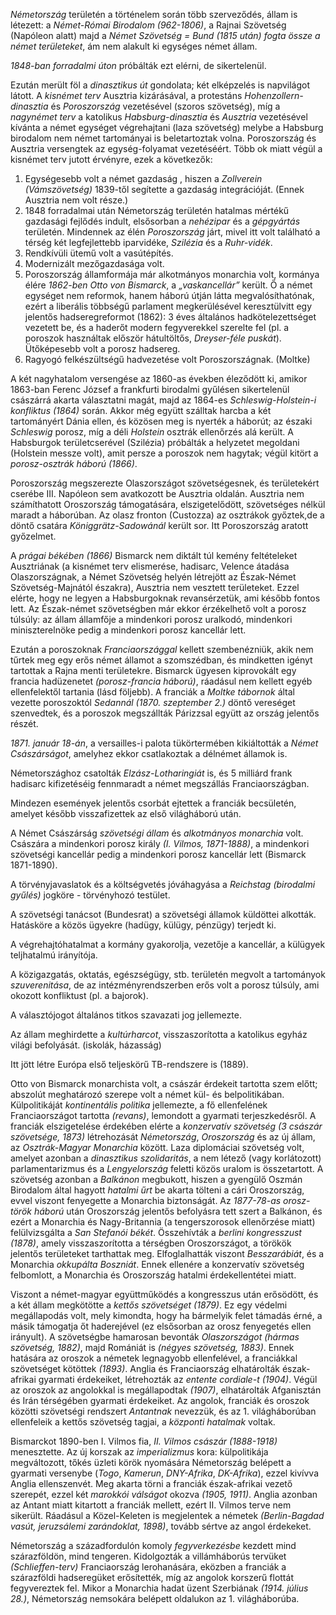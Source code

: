 *Németország* területén a történelem során több szerveződés, állam is létezett: a *Német-Római Birodalom (962-1806)*, a Rajnai Szövetség (Napóleon alatt) majd a *Német Szövetség = Bund (1815 után) fogta össze a német területeket*, ám nem alakult ki egységes német állam.

*1848-ban forradalmi úton* próbálták ezt elérni, de sikertelenül.

Ezután merült föl a *dinasztikus út* gondolata; két elképzelés is napvilágot látott. A *kisnémet terv* Ausztria kizárásával, a protestáns *Hohenzollern-dinasztia* és *Poroszország* vezetésével (szoros szövetség), míg a *nagynémet terv* a katolikus *Habsburg-dinasztia* és *Ausztria* vezetésével kívánta a német egységet végrehajtani (laza szövetség) melybe a Habsburg birodalom nem német tartományai is beletartoztak volna. Poroszország és Ausztria versengtek az egység-folyamat vezetéséért. Több ok miatt végül a kisnémet terv jutott érvényre, ezek a következők:

1. Egységesebb volt a német gazdaság , hiszen a *Zollverein (Vámszövetség)* 1839-től segítette a gazdaság integrációját. (Ennek Ausztria nem volt része.)
2. 1848 forradalmai után Németország területén hatalmas mértékű gazdasági fejlődés indult, elsősorban a *nehézipar* és a *gépgyártás* területén. Mindennek az élén *Poroszország* járt, mivel itt volt található a térség két legfejlettebb iparvidéke, *Szilézia* és a *Ruhr-vidék*.
3. Rendkívüli ütemű volt a vasútépítés.
4. Modernizált mezőgazdasága volt.
5. Poroszország államformája már alkotmányos monarchia volt, kormánya élére *1862-ben* *Otto von Bismarck*, a *„vaskancellár”* került. Ő a német egységet nem reformok, hanem háború útján látta megvalósíthatónak, ezért a liberális többségű parlament megkerülésével keresztülvitt egy jelentős hadseregreformot (1862): 3 éves általános hadkötelezettséget vezetett be, és a haderőt modern fegyverekkel szerelte fel (pl. a poroszok használtak először hátultöltős, *Dreyser-féle puskát*). Ütőképesebb volt a porosz hadsereg.
6. Ragyogó felkészültségű hadvezetése volt Poroszországnak. (Moltke)

A két nagyhatalom versengése az 1860-as években éleződött ki, amikor 1863-ban Ferenc József a frankfurti birodalmi gyűlésen sikertelenül császárrá akarta választatni magát, majd az 1864-es *Schleswig-Holstein-i konfliktus (1864)* során. Akkor még együtt szálltak harcba a két tartományért Dánia ellen, és közösen meg is nyerték a háborút; az északi *Schleswig* porosz, míg a déli *Holstein* osztrák ellenőrzés alá került. A Habsburgok területcserével (Szilézia) próbálták a helyzetet megoldani (Holstein messze volt), amit persze a poroszok nem hagytak; végül kitört a *porosz-osztrák háború (1866)*.

Poroszország megszerezte Olaszországot szövetségesnek, és területekért cserébe III. Napóleon sem avatkozott be Ausztria oldalán. Ausztria nem számíthatott Oroszország támogatására, elszigetelődött, szövetséges nélkül maradt a háborúban. Az olasz fronton (Custozza) az osztrákok győztek,de a döntő csatára *Königgrätz-Sadowánál* került sor. Itt Poroszország aratott győzelmet.

A *prágai békében (1866)* Bismarck nem diktált túl kemény feltételeket Ausztriának (a kisnémet terv elismerése, hadisarc, Velence átadása Olaszországnak, a Német Szövetség helyén létrejött az Észak-Német Szövetség-Majnától északra), Ausztria nem vesztett területeket. Ezzel elérte, hogy ne legyen a Habsburgoknak revansérzetük, ami később fontos lett. Az Észak-német szövetségben már ekkor érzékelhető volt a porosz túlsúly: az állam államfője a mindenkori porosz uralkodó, mindenkori miniszterelnöke pedig a mindenkori porosz kancellár lett.

Ezután a poroszoknak *Franciaországgal* kellett szembenézniük, akik nem tűrtek meg egy erős német államot a szomszédban, és mindketten igényt tartottak a Rajna menti területekre. Bismarck ügyesen kiprovokált egy francia hadüzenetet *(porosz-francia háború)*, ráadásul nem kellett egyéb ellenfelektől tartania (lásd följebb). A franciák a *Moltke tábornok* által vezette poroszoktól *Sedannál (1870. szeptember 2.)* döntő vereséget szenvedtek, és a poroszok megszállták Párizzsal együtt az ország jelentős részét.

*1871. január 18-án*, a versailles-i palota tükörtermében kikiáltották a *Német Császárságot*, amelyhez ekkor csatlakoztak a délnémet államok is.

Németországhoz csatolták *Elzász-Lotharingiát* is, és 5 milliárd frank hadisarc kifizetéséig fennmaradt a német megszállás Franciaországban.

Mindezen események jelentős csorbát ejtettek a franciák becsületén, amelyet később visszafizettek az első világháború után.

A Német Császárság *szövetségi állam* és *alkotmányos monarchia* volt. Császára a mindenkori porosz király *(I. Vilmos, 1871-1888)*, a mindenkori szövetségi kancellár pedig a mindenkori porosz kancellár lett (Bismarck 1871-1890).

A törvényjavaslatok és a költségvetés jóváhagyása a *Reichstag (birodalmi gyűlés)* jogköre - törvényhozó testület.

A szövetségi tanácsot (Bundesrat) a szövetségi államok küldöttei alkották. Hatásköre a közös ügyekre (hadügy, külügy, pénzügy) terjedt ki.

A végrehajtóhatalmat a kormány gyakorolja, vezetője a kancellár, a külügyek teljhatalmú irányítója.

A közigazgatás, oktatás, egészségügy, stb. területén megvolt a tartományok *szuverenitása*, de az intézményrendszerben erős volt a porosz túlsúly, ami okozott konfliktust (pl. a bajorok).

A választójogot általános titkos szavazati jog jellemezte.

Az állam meghirdette a *kultúrharcot*, visszaszorította a katolikus egyház világi befolyását. (iskolák, házasság)

Itt jött létre Európa első teljeskörű TB-rendszere is (1889).

Otto von Bismarck monarchista volt, a császár érdekeit tartotta szem előtt; abszolút meghatározó szerepe volt a német kül- és belpolitikában. Külpolitikáját *kontinentális politika* jellemezte, a fő ellenfelének Franciaországot tartotta *(revans)*, lemondott a gyarmati terjeszkedésről. A franciák elszigetelése érdekében elérte a *konzervatív szövetség (3 császár szövetsége, 1873)* létrehozását *Németország*, *Oroszország* és az új állam, az *Osztrák-Magyar Monarchia* között. Laza diplomáciai szövetség volt, amelyet azonban a *dinasztikus szolidaritás*, a nem létező (vagy korlátozott) parlamentarizmus és a *Lengyelország* feletti közös uralom is összetartott. A szövetség azonban a *Balkánon* megbukott, hiszen a gyengülő Oszmán Birodalom által hagyott *hatalmi űrt* be akarta tölteni a cári Oroszország, evvel viszont fenyegette a Monarchia biztonságát. Az *1877-78-as orosz-török háború* után Oroszország jelentős befolyásra tett szert a Balkánon, és ezért a Monarchia és Nagy-Britannia (a tengerszorosok ellenőrzése miatt) felülvizsgálta a *San Stefanói békét*. Összehívták a *berlini kongresszust (1878)*, amely visszaszorította a térségben Oroszországot, a törökök jelentős területeket tarthattak meg. Elfoglalhatták viszont *Besszarábiát*, és a Monarchia *okkupálta Boszniát*. Ennek ellenére a konzervatív szövetség felbomlott, a Monarchia és Oroszország hatalmi érdekellentétei miatt.

Viszont a német-magyar együttműködés a kongresszus után erősödött, és a két állam megkötötte a *kettős szövetséget (1879)*. Ez egy védelmi megállapodás volt, mely kimondta, hogy ha bármelyik felet támadás érné, a másik támogatja őt haderejével (ez elsősorban az orosz fenyegetés ellen irányult). A szövetségbe hamarosan bevonták *Olaszországot (hármas szövetség, 1882)*, majd Romániát is *(négyes szövetség, 1883)*. Ennek hatására az oroszok a németek legnagyobb ellenfelével, a franciákkal szövetséget kötöttek *(1893)*. Anglia és Franciaország elhatárolták észak-afrikai gyarmati érdekeiket, létrehozták az *entente cordiale-t (1904)*. Végül az oroszok az angolokkal is megállapodtak *(1907)*, elhatárolták Afganisztán és Irán térségében gyarmati érdekeiket. Az angolok, franciák és oroszok közötti szövetségi rendszert *Antantnak* nevezzük, és az 1. világháborúban ellenfeleik a kettős szövetség tagjai, a *központi hatalmak* voltak.

Bismarckot 1890-ben I. Vilmos fia, *II. Vilmos császár (1888-1918)* menesztette. Az új korszak az *imperializmus* kora: külpolitikája megváltozott, tőkés üzleti körök nyomására Németország belépett a gyarmati versenybe (*Togo*, *Kamerun*, *DNY-Afrika*, *DK-Afrika*), ezzel kivívva Anglia ellenszenvét. Meg akarta törni a franciák észak-afrikai vezető szerepét, ezzel két *marokkói válságot* okozva *(1905, 1911)*. Anglia azonban az Antant miatt kitartott a franciák mellett, ezért II. Vilmos terve nem sikerült. Ráadásul a Közel-Keleten is megjelentek a németek *(Berlin-Bagdad vasút, jeruzsálemi zarándoklat, 1898)*, tovább sértve az angol érdekeket.

Németország a századfordulón komoly *fegyverkezésbe* kezdett mind szárazföldön, mind tengeren. Kidolgozták a villámháborús tervüket *(Schlieffen-terv)* Franciaország lerohanására, eközben a franciák a szárazföldi hadseregüket erősítették, míg az angolok korszerű flottát fegyvereztek fel. Mikor a Monarchia hadat üzent Szerbiának *(1914. július 28.)*, Németország nemsokára belépett oldalukon az 1. világháborúba.
